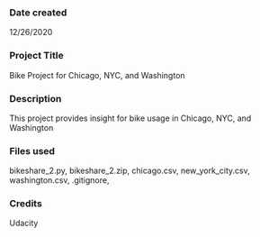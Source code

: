 ### Date created
12/26/2020

### Project Title
Bike Project for Chicago, NYC, and Washington

### Description
This project provides insight for bike usage in Chicago, NYC, and Washington

### Files used
bikeshare_2.py, bikeshare_2.zip, chicago.csv, new_york_city.csv, washington.csv, .gitignore,

### Credits
Udacity

